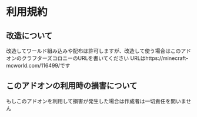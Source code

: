 # 利用規約
## 改造について

改造してワールド組み込みや配布は許可しますが、改造して使う場合はこのアドオンのクラフターズコロニーのURLを書いてください URLはhttps://minecraft-mcworld.com/116499/です

## このアドオンの利用時の損害について

もしこのアドオンを利用して損害が発生した場合は作成者は一切責任を問いません
